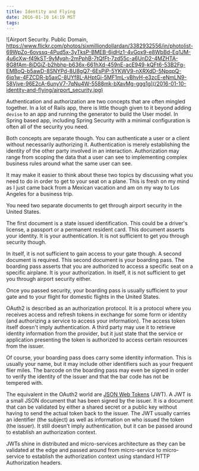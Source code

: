 ```yaml
---
title: Identity and Flying
date: 2016-01-10 14:19 MST
tags:
---
```


![Airport Security. Public Domain, https://www.flickr.com/photos/sixmilliondollardan/3382932556/in/photolist-69WpZo-6ovssq-4Pud5x-3yTksP-BMEB-6jdHz1-4vGox9-e8WbBd-Eq1JM-4u6cXw-f49kST-9yMyqh-2mPphB-7tQfFt-7zd55c-a6UnD2-4MZHTA-8G8fAm-8iDGiZ-b2hbhp-b636x-661hXd-459nE-acE949-kQFt6-53B2Fg-EMBoQ-b5awD-8SNYPd-8U8gQ7-6EsPiP-5YKWV9-nXRXdD-5NpqpQ-6jq1w-4FZCDR-b5axC-8UYf8L-AHptGi-5MF1mL-vBhvH-e3zcE-eNmLN9-58Vjve-96E2cA-6unyV7-7qNu4W-5588mk-bXavMg-ggg1g](/2016-01-10-identity-and-flying/airport_security.jpg)

Authentication and authorization are two concepts that are often mingled
together. In a lot of Rails app, there is little though given to it
beyond adding `devise` to an app and running the generator to build the
User model. In Spring based app, including Spring Security with a
minimal configuration is often all of the security you need.

Both concepts are separate though. You can authenticate a user or a
client without necessarily authorizing it. Authentication is merely
establishing the identity of the other party involved in an interaction.
Authorization may range from scoping the data that a user can see to
implementing complex business rules around what the same user can see.

It may make it easier to think about these two topics by discussing what
you need to do in order to get to your seat on a plane. This is fresh on
my mind as I just came back from a Mexican vacation and am on my way to
Los Angeles for a business trip.

You need two separate documents to get through airport security in the
United States.

The first document is a state issued identification. This
could be a driver's license, a passport or a permanent resident card.
This document asserts your identity. It is your authentication. It is
not sufficient to get you through security though.

In itself, it is not sufficient to gain access to your gate though. A
second document is required. This second document is your boarding pass.
The boarding pass asserts that you are authorized to access a specific
seat on a specific airplane. It is your authorization. In itself, it is
not sufficient to get you through airport security either.

Once you passed security, your boarding pass is usually sufficient to
your gate and to your flight for domestic flights in the United States.

OAuth2 is described as an authorization protocol. It is a protocol where
you receives access and refresh tokens in exchange for some form or
identity (and authorizing a service to access your information). The
access token itself doesn't imply authentication. A third party may use
it to retrieve identity information from the provider, but it just state
that the service or application presenting the token is authorized to
access certain resources from the issuer.

Of course, your boarding pass does carry some identity information. This
is usually your name, but it may include other identifiers such as your
frequent flier miles. The barcode on the boarding pass may even be
signed in order to verify the identity of the issuer and that the bar
code has not be tempered with.

The equivalent in the OAuth2 world are [JSON Web Tokens](http://jwt.io) (JWT). A JWT is a
small JSON document that has been signed by the issuer. It is a
document that can be validated by either a shared secret or a public
key without having to send the actual token back to the issuer. The JWT
usually carries an identifier (the subject) as well as information on
who issued the token (the issuer). It still doesn't imply
authentication, but it can be passed around to establish an
authorization context.

JWTs shine in distributed and micro-services architecture as they can be
validated at the edge and passed around from micro-service to
micro-service to establish the authorization context using standard HTTP
Authorization headers.
